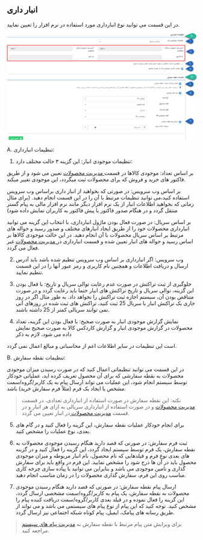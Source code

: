 ﻿## انبار داری

در این قسمت می توانید نوع انبارداری مورد استفاده در نرم افزار را تعیین نمایید.


![](Warehousing2.png)

A. تنظیمات انبارداری:

1. تنظیمات موجودی انبار: این گزینه ۳ حالت مختلف دارد:

بر اساس تعداد: موجودی کالاها در قسمت[ مدیریت محصولات](https://github.com/1stco/PayamGostarDocs/blob/master/help%202.5.4/Basic-Information/Product%20management/Product-management.md) تعیین می شود و از طریق فاکتور های خرید  و فروش که برای محصولات ثبت میگردد، این موجودی تغییر میکند.

بر اساس وب سرویس: در صورتی که بخواهید از انبار داری براساس وب سرویس استفاده کنید،می توانید تنظیمات مرتبط با آن را در این قسمت انجام دهید. (برای مثال زمانی که بخواهید اطلاعات انبار از یک نرم افزار دیگر مانند نرم افزار مالی به پیام گستر منتقل گردد و در هنگام صدور فاکتور یا پیش فاکتور به کاربران نمایش داده شود)

بر اساس سریال: در صورت فعال بودن ماژول انبارداری، با انتخاب این گزینه می توانید انبارداری محصولات خود را از طریق ایجاد انبارهای مختلف و صدور رسید و حواله های مرتبط بر اساس سریال محصولات با آن انجام دهید. در این حالت موجودی کالاها بر اساس رسید و حواله های انبار تعیین شده و قسمت انبارداری در[ مدیریت محصولات](https://github.com/1stco/PayamGostarDocs/blob/master/help%202.5.4/Basic-Information/Product%20management/Product-management.md) غیر فعال می گردد.

2. وب سرویس: اگر انبارداری بر اساس وب سرویس تنظیم شده باشد باید آدرس ارسال و دریافت اطلاعات و همچنین نام کاربری و رمز عبور آنها را در این قسمت تنظیم نمایید.

3. جلوگیری از ثبت تراکنش در صورت عدم رعایت توالی سریال و تاریخ: با فعال بودن این گزینه، توالی سریال و تاریخ تراکنش های انبار حتما باید رعایت گردد و در صورت متناقض بودن آن، سیستم اجازه ثبت تراکنش را نخواهد داد. به طور مثال اگر در روز جاری یک تراکنش انبار با سریال 25 ثبت کنید، تراکنش های ثبت شده در روزهای آتی نمی توانند سریالی کمتر از 25 داشته باشند.

4. نمایش گزارش موجودی انبار به صورت صحیح: با فعال بودن این گزینه، تعداد محصولات در گزارش موجودی انبار و گزارش کاردکس کالا به صورت صحیح نمایش داده می شود، لازم به ذکر

 است این تنظیمات در سایر اطلاعات اعم از محاسباتی و مبالغ اعمال نمی گردد. 
 

B. تنظیمات نقطه سفارش:

در این قسمت می توانید تنظیماتی اعمال کنید که در صورت رسیدن میزان موجودی محصولات به نقطه سفارشی که برای آن محصول تعریف کرده اید، عملیاتی خودکار توسط سیستم انجام شود، این عملیات می تواند ارسال پیام به یک کاربر/گروه/سمت مشخص یا ایجاد یک فرم (مثلاً فرم سفارش خرید) باشد.

> نکته:  این نقطه سفارش در صورت استفاده از انبارداری تعدادی، در قسمت [مدیریت محصولات](https://github.com/1stco/PayamGostarDocs/blob/master/help%202.5.4/Basic-Information/Product%20management/Product-management.md) و در صورت استفاده از انبارداری سریالی به ازای هر انبار و در قسمت [مدیریت محصولات ](https://github.com/1stco/PayamGostarDocs/blob/master/help%202.5.4/Basic-Information/Product%20management/Product-management.md)در انبار تعیین می گردد.

5. برای انجام خودکار عملیات نقطه سفارش، این گزینه را فعال کنید و در گام های بعدی، نوع عملیات را مشخص کنید.

6.  ثبت فرم سفارش: در صورتی که قصد دارید هنگام رسیدن موجودی محصولات به نقطه سفارش، یک فرم توسط سیستم ایجاد گردد، این گزینه را فعال کنید و در گزینه های بعدی نوع فرم و فیلدهایی که نام محصول، نام انبار مربوطه و میزان موجودی محصول باید در آن ها درج شود را مشخص نمایید. این فرم در واقع باید برای سفارش گذاری و تامین موجودی می باشد و بنابراین می توانید با پیاده سازی چرخه کاری مناسب روی این فرم، سفارش گذاری محصولات را در زمان مناسب انجام دهید.

7.  ارسال پیام نقطه سفارش: در صورتی که قصد دارید هنگام رسیدن موجودی محصولات به نقطه سفارش، یک پیام به کاربر/گروه/سمت مشخصی ارسال گردد، این گزینه را فعال نموده و در فیلد بعدی کاربر/گروه/سمت دریافت کننده پیام را مشخص کنید. توجه کنید که این پیام از نوع پیام های سیستمی می باشد و می تواند از طریق رسانه های پیامک، ایمیل، پیام کوتاه شبکه اجتماعی نیز ارسال گردد.

> برای ویرایش متن پیام مرتبط با نقطه سفارش به [مدیریت پیام های سیستم](https://github.com/1stco/PayamGostarDocs/blob/master/help%202.5.4/Basic-Information/Manage-system-messages/Manage-system-messages.md) مراجعه کنید.



